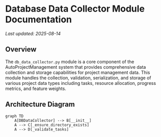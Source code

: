 # Database Data Collector Module Documentation

*Last updated: 2025-08-14*

## Overview

The `db_data_collector.py` module is a core component of the AutoProjectManagement system that provides comprehensive data collection and storage capabilities for project management data. This module handles the collection, validation, serialization, and storage of various project data types including tasks, resource allocation, progress metrics, and feature weights.

## Architecture Diagram

```mermaid
graph TD
    A[DBDataCollector] --> B[__init__]
    A --> C[_ensure_directory_exists]
    A --> D[_validate_tasks]
